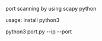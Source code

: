 port scanning by using scapy python

usage:
   install python3
   
   
   python3 port.py --ip <target ip> --port <port number>

